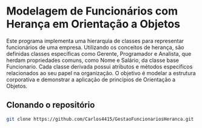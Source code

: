 # Modelagem de Funcionários com Herança em Orientação a Objetos

Este programa implementa uma hierarquia de classes para representar funcionários de uma empresa. 
Utilizando os conceitos de herança, são definidas classes específicas como Gerente, Programador e Analista, que herdam propriedades comuns, como Nome e Salário, da classe base Funcionario. 
Cada classe derivada possui atributos e métodos específicos relacionados ao seu papel na organização. 
O objetivo é modelar a estrutura corporativa e demonstrar a aplicação de princípios de Orientação a Objetos.

## Clonando o repositório

```bash
git clone https://github.com/Carlos4415/GestaoFuncionariosHeranca.git